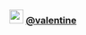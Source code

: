 <h3 align="center"><img src="https://cdn.discordapp.com/emojis/1136989029989109820.gif" height="25px"> <a href="https://xyl.lol/valentine">@valentine</a></h2>

<p href="https://discord.com/users/777925974300950539" align="center">
    <img alt="" src=https://lanyard-profile-readme.vercel.app/api/777925974300950539/>
</p>
